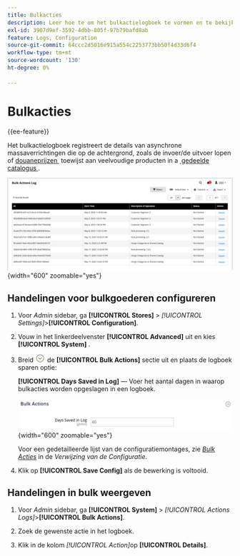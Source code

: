 ```yaml
---
title: Bulkacties
description: Leer hoe te om het bulkactielogboek te vormen en te bekijken.
exl-id: 3907d9ef-3592-4dbb-805f-97b79bafd8ab
feature: Logs, Configuration
source-git-commit: 64ccc2d5016e915a554c2253773bb50f4d33d6f4
workflow-type: tm+mt
source-wordcount: '130'
ht-degree: 0%

---
```


# Bulkacties

{{ee-feature}}

Het bulkactielogboek registreert de details van asynchrone massaverrichtingen die op de achtergrond, zoals de invoer/de uitvoer lopen of [&#x200B; douaneprijzen &#x200B;](../b2b/catalog-shared-manage.md#update-custom-pricing) toewijst aan veelvoudige producten in a [&#x200B; gedeelde catalogus &#x200B;](../b2b/catalog-shared.md).

![&#x200B; Bulk actielogboek &#x200B;](./assets/bulk-actions-log.png){width="600" zoomable="yes"}

## Handelingen voor bulkgoederen configureren

1. Voor _Admin_ sidebar, ga **[!UICONTROL Stores]** > _[!UICONTROL Settings]_>**[!UICONTROL Configuration]**.

1. Vouw in het linkerdeelvenster **[!UICONTROL Advanced]** uit en kies **[!UICONTROL System]** .

1. Breid ![&#x200B; selecteur van de Uitbreiding &#x200B;](../assets/icon-display-expand.png) de **[!UICONTROL Bulk Actions]** sectie uit en plaats de logboek sparen optie:

   **[!UICONTROL Days Saved in Log]** — Voer het aantal dagen in waarop bulkacties worden opgeslagen in een logboek.

   ![&#x200B; Geavanceerde configuratie - bulkacties &#x200B;](../configuration-reference/advanced/assets/system-bulk-actions.png){width="600" zoomable="yes"}

   Voor een gedetailleerde lijst van de configuratiemontages, zie [_Bulk Acties_](../configuration-reference/advanced/system.md) in de _Verwijzing van de Configuratie_.

1. Klik op **[!UICONTROL Save Config]** als de bewerking is voltooid.

## Handelingen in bulk weergeven

1. Voor _Admin_ sidebar, ga **[!UICONTROL System]** > _[!UICONTROL Actions Logs]_>**[!UICONTROL Bulk Actions]**.

1. Zoek de gewenste actie in het logboek.

1. Klik in de kolom _[!UICONTROL Action]_&#x200B;op **[!UICONTROL Details]**.
